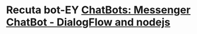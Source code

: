 # Recuta bot-EY [ChatBots: Messenger ChatBot - DialogFlow and nodejs](https://www.facebook.com/Recluta-bot-EY-107153914309638)
